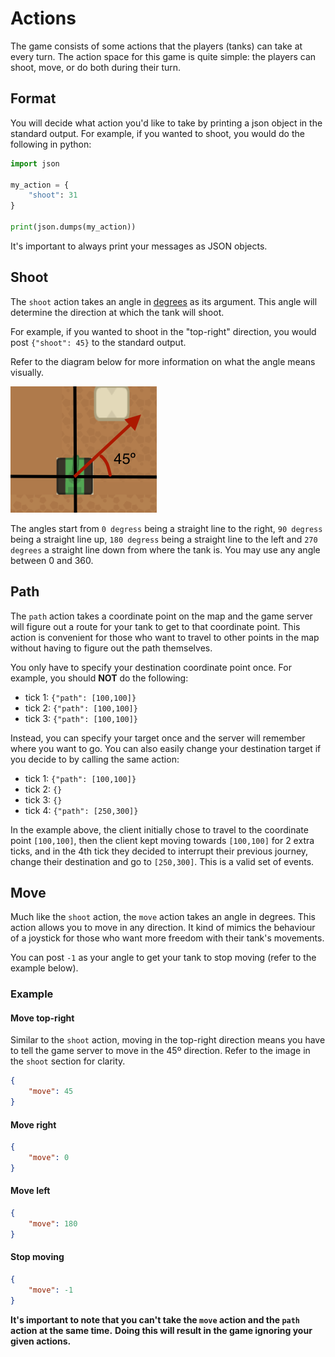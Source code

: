 # Actions

The game consists of some actions that the players (tanks) can take at every turn. The action space for this game is
quite simple: the players can shoot, move, or do both during their turn.

## Format

You will decide what action you'd like to take by printing a json object in the standard output. For example, if you
wanted to shoot, you would do the following in python:

```python
import json

my_action = {
    "shoot": 31
}

print(json.dumps(my_action))
```

It's important to always print your messages as JSON objects.

## Shoot

The `shoot` action takes an angle in [degrees](https://www.mathsisfun.com/geometry/degrees.html) as its argument. This angle will determine the direction at which the tank
will shoot.

For example, if you wanted to shoot in the "top-right" direction, you would post `{"shoot": 45}` to the standard output.

Refer to the diagram below for more information on what the angle means visually.

![Screenshot](../img/actionShootDegrees.png)

The angles start from `0 degress` being a straight line to the right, `90 degress` being a straight line up, `180 degress`
being a straight line to the left and `270 degrees` a straight line down from where the tank is. You may use any angle
between 0 and 360.

## Path

The `path` action takes a coordinate point on the map and the game server will figure out a route for your tank to get
to that coordinate point. This action is convenient for those who want to travel to other points in the map without
having to figure out the path themselves.

You only have to specify your destination coordinate point once. For example, you should **NOT** do the following:

- tick 1: `{"path": [100,100]}`
- tick 2: `{"path": [100,100]}`
- tick 3: `{"path": [100,100]}`

Instead, you can specify your target once and the server will remember where you want to go. You can also easily change
your destination target if you decide to by calling the same action:

- tick 1: `{"path": [100,100]}`
- tick 2: `{}`
- tick 3: `{}`
- tick 4: `{"path": [250,300]}`

In the example above, the client initially chose to travel to the coordinate point `[100,100]`, 
then the client kept moving towards `[100,100]` for 2 extra ticks,
and in the 4th tick they decided to interrupt their previous journey, change their destination and
go to `[250,300]`. This is a valid set of events.

## Move

Much like the `shoot` action, the `move` action takes an angle in degrees. This action allows you to
move in any direction. It kind of mimics the behaviour of a joystick for those who want more freedom
with their tank's movements.

You can post `-1` as your angle to get your tank to stop moving (refer to the example below).

### Example

#### Move top-right

Similar to the `shoot` action, moving in the top-right direction means you have to tell the game
server to move in the 45º direction. Refer to the image in the `shoot` section for clarity.

```json
{
    "move": 45
}
```

#### Move right

```json
{
    "move": 0
}
```

#### Move left

```json
{
    "move": 180
}
```

#### Stop moving

```json
{
    "move": -1
}
```

**It's important to note that you can't take the `move` action and the `path` action at the same time.**
**Doing this will result in the game ignoring your given actions.**
